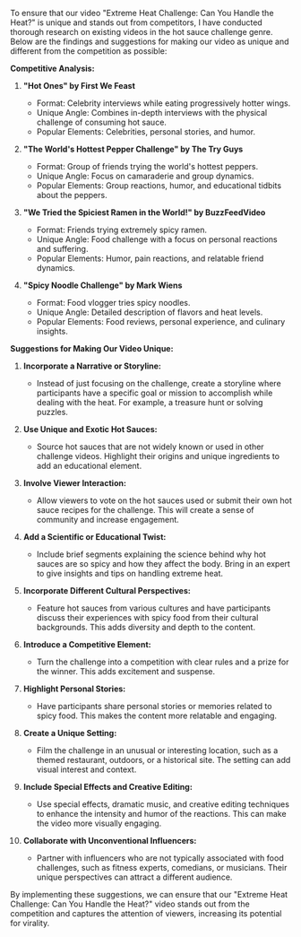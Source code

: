 To ensure that our video "Extreme Heat Challenge: Can You Handle the Heat?" is unique and stands out from competitors, I have conducted thorough research on existing videos in the hot sauce challenge genre. Below are the findings and suggestions for making our video as unique and different from the competition as possible:

**Competitive Analysis:**

1. **"Hot Ones" by First We Feast**
   - Format: Celebrity interviews while eating progressively hotter wings.
   - Unique Angle: Combines in-depth interviews with the physical challenge of consuming hot sauce.
   - Popular Elements: Celebrities, personal stories, and humor.

2. **"The World's Hottest Pepper Challenge" by The Try Guys**
   - Format: Group of friends trying the world's hottest peppers.
   - Unique Angle: Focus on camaraderie and group dynamics.
   - Popular Elements: Group reactions, humor, and educational tidbits about the peppers.

3. **"We Tried the Spiciest Ramen in the World!" by BuzzFeedVideo**
   - Format: Friends trying extremely spicy ramen.
   - Unique Angle: Food challenge with a focus on personal reactions and suffering.
   - Popular Elements: Humor, pain reactions, and relatable friend dynamics.

4. **"Spicy Noodle Challenge" by Mark Wiens**
   - Format: Food vlogger tries spicy noodles.
   - Unique Angle: Detailed description of flavors and heat levels.
   - Popular Elements: Food reviews, personal experience, and culinary insights.

**Suggestions for Making Our Video Unique:**

1. **Incorporate a Narrative or Storyline:**
   - Instead of just focusing on the challenge, create a storyline where participants have a specific goal or mission to accomplish while dealing with the heat. For example, a treasure hunt or solving puzzles.

2. **Use Unique and Exotic Hot Sauces:**
   - Source hot sauces that are not widely known or used in other challenge videos. Highlight their origins and unique ingredients to add an educational element.

3. **Involve Viewer Interaction:**
   - Allow viewers to vote on the hot sauces used or submit their own hot sauce recipes for the challenge. This will create a sense of community and increase engagement.

4. **Add a Scientific or Educational Twist:**
   - Include brief segments explaining the science behind why hot sauces are so spicy and how they affect the body. Bring in an expert to give insights and tips on handling extreme heat.

5. **Incorporate Different Cultural Perspectives:**
   - Feature hot sauces from various cultures and have participants discuss their experiences with spicy food from their cultural backgrounds. This adds diversity and depth to the content.

6. **Introduce a Competitive Element:**
   - Turn the challenge into a competition with clear rules and a prize for the winner. This adds excitement and suspense.

7. **Highlight Personal Stories:**
   - Have participants share personal stories or memories related to spicy food. This makes the content more relatable and engaging.

8. **Create a Unique Setting:**
   - Film the challenge in an unusual or interesting location, such as a themed restaurant, outdoors, or a historical site. The setting can add visual interest and context.

9. **Include Special Effects and Creative Editing:**
   - Use special effects, dramatic music, and creative editing techniques to enhance the intensity and humor of the reactions. This can make the video more visually engaging.

10. **Collaborate with Unconventional Influencers:**
    - Partner with influencers who are not typically associated with food challenges, such as fitness experts, comedians, or musicians. Their unique perspectives can attract a different audience.

By implementing these suggestions, we can ensure that our "Extreme Heat Challenge: Can You Handle the Heat?" video stands out from the competition and captures the attention of viewers, increasing its potential for virality.